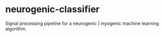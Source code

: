 # neurogenic-classifier
Signal processing pipeline for a neurogenic | myogenic machine learning algorithm.
